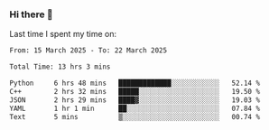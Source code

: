 ### Hi there 👋

<!--
**Grav1tum/Grav1tum** is a ✨ _special_ ✨ repository because its `README.md` (this file) appears on your GitHub profile.

Here are some ideas to get you started:

- 🔭 I’m currently working on ...
- 🌱 I’m currently learning ...
- 👯 I’m looking to collaborate on ...
- 🤔 I’m looking for help with ...
- 💬 Ask me about ...
- 📫 How to reach me: ...
- 😄 Pronouns: ...
- ⚡ Fun fact: ...
-->
Last time I spent my time on:
<!--START_SECTION:waka-->

```txt
From: 15 March 2025 - To: 22 March 2025

Total Time: 13 hrs 3 mins

Python     6 hrs 48 mins   █████████████░░░░░░░░░░░░   52.14 %
C++        2 hrs 32 mins   █████░░░░░░░░░░░░░░░░░░░░   19.50 %
JSON       2 hrs 29 mins   ████▓░░░░░░░░░░░░░░░░░░░░   19.03 %
YAML       1 hr 1 min      ██░░░░░░░░░░░░░░░░░░░░░░░   07.84 %
Text       5 mins          ▒░░░░░░░░░░░░░░░░░░░░░░░░   00.74 %
```

<!--END_SECTION:waka-->
